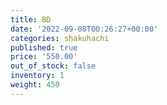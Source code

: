 ```yaml
---
title: BD
date: '2022-09-08T00:26:27+00:00'
categories: shakuhachi
published: true
price: '550.00'
out_of_stock: false
inventory: 1
weight: 450
---
```


